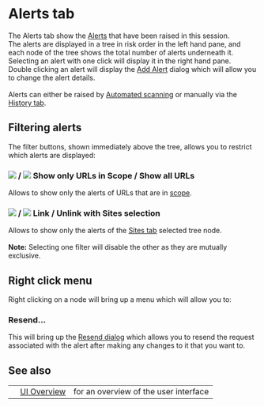 # Alerts tab

The Alerts tab show the [Alerts](HelpStartConceptsAlerts) that have been raised in this session.<br>The alerts are displayed in a tree in risk order in the left hand pane, and each node of the tree shows the total number of alerts underneath it.<br>Selecting an alert with one click will display it in the right hand pane.<br>Double clicking an alert will display the <a href='HelpUiDialogsAddalert'>Add Alert</a> dialog which will allow you to change the alert details.<br>
<br>
Alerts can either be raised by <a href='HelpStartConceptsAscan'>Automated scanning</a> or manually via the <a href='HelpUiTabsHistory'>History tab</a>.<br>
<h2>Filtering alerts</h2>
The filter buttons, shown immediately above the tree, allows you to restrict which alerts are displayed:<br>
<h3><img src='https://raw.githubusercontent.com/wiki/zaproxy/zaproxy/images/fugue/target.png' /> / <img src='https://raw.githubusercontent.com/wiki/zaproxy/zaproxy/images/fugue/target-grey.png' />  Show only URLs in Scope / Show all URLs</h3>
Allows to show only the alerts of URLs that are in <a href='HelpStartConceptsScope'>scope</a>.<br>
<h3><img src='https://raw.githubusercontent.com/wiki/zaproxy/zaproxy/images/16/094.png' /> / <img src='https://raw.githubusercontent.com/wiki/zaproxy/zaproxy/images/16/earth-grey.png' />  Link / Unlink with Sites selection</h3>
Allows to show only the alerts of the <a href='HelpUiTabsSites'>Sites tab</a> selected tree node.<br>
<br>
<b>Note:</b> Selecting one filter will disable the other as they are mutually exclusive.<br>
<h2>Right click menu</h2>
Right clicking on a node will bring up a menu which will allow you to:<br>
<h3>Resend...</h3>
This will bring up the <a href='HelpUiDialogsResend'>Resend dialog</a> which allows you to resend the request associated with the alert after making any changes to it that you want to.<br>
<h2>See also</h2>
<table>
<tr><td></td><td><a href='HelpUiOverview'>UI Overview</a></td><td>for an overview of the user interface</td></tr>
</table>